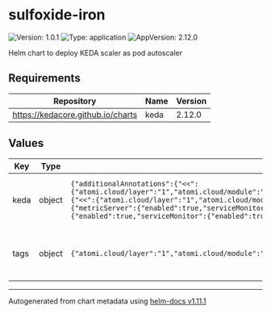 # sulfoxide-iron

![Version: 1.0.1](https://img.shields.io/badge/Version-1.0.1-informational?style=flat-square) ![Type: application](https://img.shields.io/badge/Type-application-informational?style=flat-square) ![AppVersion: 2.12.0](https://img.shields.io/badge/AppVersion-2.12.0-informational?style=flat-square)

Helm chart to deploy KEDA scaler as pod autoscaler

## Requirements

| Repository | Name | Version |
|------------|------|---------|
| https://kedacore.github.io/charts | keda | 2.12.0 |

## Values

| Key | Type | Default | Description |
|-----|------|---------|-------------|
| keda | object | `{"additionalAnnotations":{"<<":{"atomi.cloud/layer":"1","atomi.cloud/module":"operator","atomi.cloud/platform":"sulfoxide","atomi.cloud/service":"iron"}},"additionalLabels":{"<<":{"atomi.cloud/layer":"1","atomi.cloud/module":"operator","atomi.cloud/platform":"sulfoxide","atomi.cloud/service":"iron"}},"prometheus":{"metricServer":{"enabled":true,"serviceMonitor":{"enabled":true}},"operator":{"enabled":true,"serviceMonitor":{"enabled":true}},"webhooks":{"enabled":true,"serviceMonitor":{"enabled":true}}}}` | KEDA Configuration. See [Helm Config for KEDA](https://github.com/kedacore/charts/tree/main/keda). |
| tags | object | `{"atomi.cloud/layer":"1","atomi.cloud/module":"operator","atomi.cloud/platform":"sulfoxide","atomi.cloud/service":"iron"}` | Kubernetes labels and annotations, following Service Tree |

----------------------------------------------
Autogenerated from chart metadata using [helm-docs v1.11.1](https://github.com/norwoodj/helm-docs/releases/v1.11.1)